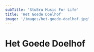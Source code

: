 ```yaml
---
subTitle: 'StuBru Music For Life'
title: 'Het Goede Doelhof'
image: '/images/het-goede-doelhof.jpg'
---
```


# Het Goede Doelhof